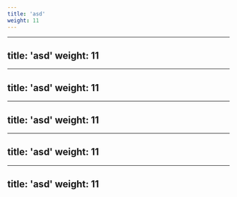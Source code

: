 ```yaml
---
title: 'asd' 
weight: 11
---
```


---
title: 'asd' 
weight: 11
---

---
title: 'asd' 
weight: 11
---

---
title: 'asd' 
weight: 11
---

---
title: 'asd' 
weight: 11
---

---
title: 'asd' 
weight: 11
---

